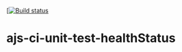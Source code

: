 [[![Build status](https://ci.appveyor.com/api/projects/status/9tflae4xva3ifi58?svg=true)](https://ci.appveyor.com/project/r616on/ajs-ci-unit-test-healthstatus)
# ajs-ci-unit-test-healthStatus
